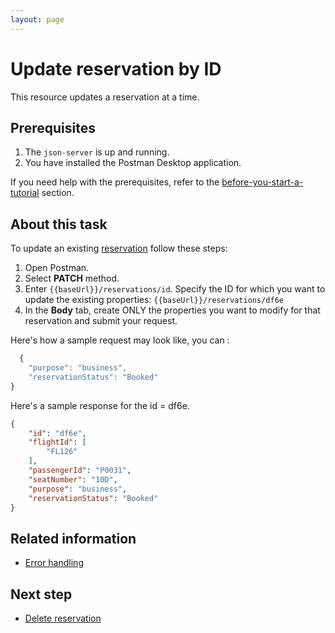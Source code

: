 ```yaml
---
layout: page
---
```


# Update reservation by ID

 This resource updates a reservation at a time.

## Prerequisites

1. The ```json-server``` is up and running.
1. You have installed the Postman Desktop application.

If you need help with the prerequisites, refer to the [before-you-start-a-tutorial](../quick-start/before-you-start-a-tutorial.md) section.

## About this task

To update an existing [reservation](../reference/resource/reservation.md) follow these steps:

1. Open Postman.
1. Select **PATCH** method.
1. Enter ```{{baseUrl}}/reservations/id```. Specify the ID for which you want to update
the existing properties: ```{{baseUrl}}/reservations/df6e```
1. In the **Body** tab, create ONLY the properties you want to modify for that
reservation and submit your request.

Here's how a sample request may look like, you can :

```js
  {
    "purpose": "business",
    "reservationStatus": "Booked" 
}
 ```

Here's a sample response for the id = df6e.

```json
{
    "id": "df6e",
    "flightId": [
        "FL126"
    ],
    "passengerId": "P0031",
    "seatNumber": "10D",
    "purpose": "business",
    "reservationStatus": "Booked"
}
```

## Related information

- [Error handling](../reference/error-handling.md)

## Next step

- [Delete reservation](del-res.md)

